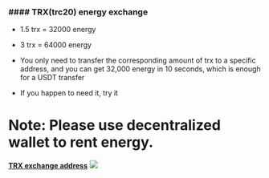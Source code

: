 ### #### TRX(trc20) energy exchange
- 1.5 trx = 32000 energy
- 3 trx = 64000 energy

- You only need to transfer the corresponding amount of trx to a specific address, and you can get 32,000 energy in 10 seconds, which is enough for a USDT transfer

- If you happen to need it, try it

# Note: Please use decentralized wallet to rent energy.

[**TRX exchange address**](https://trx.wssid.com)
[![](https://img.ksdn.org/i/2024/03/19/65f9aa26e15a0.png)](https://trx.wssid.com)
